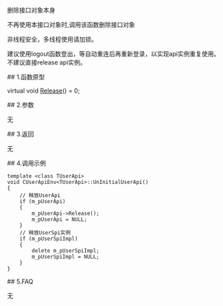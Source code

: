 <p>删除接口对象本身</p>
<p>不再使用本接口对象时,调用该函数删除接口对象</p>
<p>非线程安全，多线程使用请加锁。</p>
<p>建议使用logout函数登出，等自动重连后再重新登录，以实现api实例重复使用。不建议直接release api实例。</p>
<span class="anchor" id="203f11fe-48a7-4eb5-983c-3f320b0f4747"></span>
## 1.函数原型
<p>virtual void <a href="../../../HQJK/CTHOSTFTDCMDAPI/RELEASE/">Release</a>() = 0;</p>
<span class="anchor" id="658f1bf4-28e8-485b-a367-0c4b588826ac"></span>
## 2.参数
<p>无</p>
<span class="anchor" id="ae91f6dc-4c2c-431d-b717-eb0517d23b0a"></span>
## 3.返回
<p>无</p>
<span class="anchor" id="27bc7e51-4c7f-47ef-bcc9-fe56ed0571a3"></span>
## 4.调用示例
<pre><code>template &lt;class TUserApi&gt;
void CUserApiEnv&lt;TUserApi&gt;::UnInitialUserApi()
{
    // 释放UserApi
    if (m_pUserApi)
    {
        m_pUserApi-&gt;Release();
        m_pUserApi = NULL;
    }
    // 释放UserSpi实例
    if (m_pUserSpiImpl)
    {
        delete m_pUserSpiImpl;
        m_pUserSpiImpl = NULL;
    }
}
</code></pre>
<span class="anchor" id="b84bd5c7-1d00-4d14-a1f8-38a6fe12e534"></span>
## 5.FAQ
<p>无</p>
